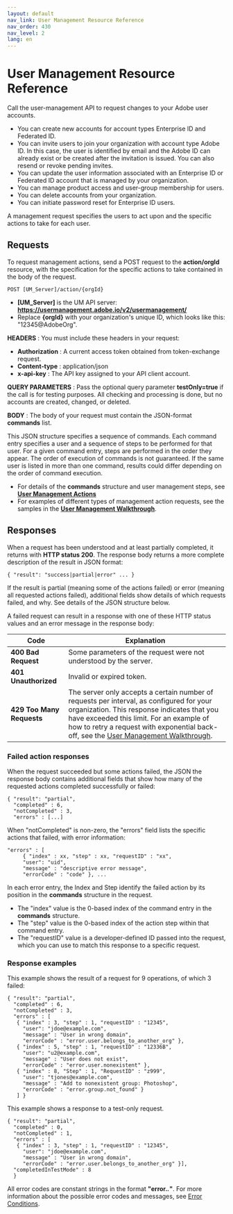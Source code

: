 ```yaml
---
layout: default
nav_link: User Management Resource Reference
nav_order: 430
nav_level: 2
lang: en
---
```


# User Management Resource Reference

Call the user-management API to request changes to your Adobe user accounts.

* You can create new accounts for account types Enterprise ID and Federated ID.
* You can invite users to join your organization with account type Adobe ID. In this case, the user is identified by email and the Adobe ID can already exist or be created after the invitation is issued. You can also resend or revoke pending invites.
* You can update the user information associated with an Enterprise ID or Federated ID account that is managed by your organization.
* You can manage product access and user-group membership for users.
* You can delete accounts from your organization.
* You can initiate password reset for Enterprise ID users.

A management request specifies the users to act upon and the specific actions to take for each user.

## Requests

To request management actions, send a POST request to the **action/orgId** resource, with the specification for the specific actions to take contained in the body of the request.

```clike
POST [UM_Server]/action/{orgId}
```

* **[UM_Server]** is the UM API server: **https://usermanagement.adobe.io/v2/usermanagement/**
* Replace **{orgId}** with your organization's unique ID, which looks like this: "12345@AdobeOrg".

**HEADERS** : You must include these headers in your request:

* **Authorization** : A current access token obtained from token-exchange request.
* **Content-type** : application/json
* **x-api-key** : The API key assigned to your API client account.

**QUERY PARAMETERS** : Pass the optional query parameter **testOnly=true** if the call is for testing purposes. All checking and processing is done, but no accounts are created, changed, or deleted.

**BODY** : The body of your request must contain the JSON-format **commands** list.

This JSON structure specifies a sequence of commands. Each command entry specifies a user and a sequence of steps to be performed for that user. For a given command entry, steps are performed in the order they appear. The order of execution of commands is not guaranteed. If the same user is listed in more than one command, results could differ depending on the order of command execution.

* For details of the **commands** structure and user management steps, see **[User Management Actions](ActionsRef.md)**
* For examples of different types of management action requests, see the samples in the **[User Management Walkthrough](../samples/index.md)**.

## Responses

When a request has been understood and at least partially completed, it returns with **HTTP status 200**. The response body returns a more complete description of the result in JSON format:

```clike
{ "result": "success|partial|error" ... }
```

If the result is partial (meaning some of the actions failed) or error (meaning all requested actions failed), additional fields show details of which requests failed, and why. See details of the JSON structure below.

A failed request can result in a response with one of these HTTP status values and an error message in the response body:

| Code | Explanation |
| --- | ---- |
| **400 Bad Request** | Some parameters of the request were not understood by the server. |
| **401 Unauthorized** | Invalid or expired token. |
| **429 Too Many Requests** | The server only accepts a certain number of requests per interval, as configured for your organization. This response indicates that you have exceeded this limit. For an example of how to retry a request with exponential back-off, see the [User Management Walkthrough](../samples/index.md). |

### Failed action responses

When the request succeeded but some actions failed, the JSON the response body contains additional fields that show how many of the requested actions completed successfully or failed:

```clike
{ "result": "partial",
  "completed" : 6,
  "notCompleted" : 3,
  "errors" : [...]
```

When "notCompleted" is non-zero, the "errors" field lists the specific actions that failed, with error information:

```clike
"errors" : [
     { "index" : xx, "step" : xx, "requestID" : "xx",
     "user": "uid",
     "message" : "descriptive error message",
     "errorCode" : "code" }, ...
```

In each error entry, the Index and Step identify the failed action by its position in the **commands** structure in the request.

* The "index" value is the 0-based index of the command entry in the **commands** structure.
* The "step" value is the 0-based index of the action step within that command entry.
* The "requestID" value is a developer-defined ID passed into the request, which you can use to match this response to a specific request.

### Response examples

This example shows the result of a request for 9 operations, of which 3 failed:

```clike
{ "result": "partial",
  "completed" : 6,
  "notCompleted" : 3,
  "errors" : [
   { "index" : 3, "step" : 1, "requestID" : "12345",
     "user": "jdoe@example.com",
     "message" : "User in wrong domain",
     "errorCode" : "error.user.belongs_to_another_org" },
   { "index" : 5, "step" : 1, "requestID" : "12336B",
     "user": "u2@example.com",
     "message" : "User does not exist",
     "errorCode" : "error.user.nonexistent" },
   { "index" : 8, "Step" : 1, "RequestID" : "z999",
     "user": "tjones@example.com",
     "message" : "Add to nonexistent group: Photoshop",
     "errorCode" : "error.group.not_found" }
   ] }
```

This example shows a response to a test-only request.

```clike
{ "result": "partial",
  "completed" : 0,
  "notCompleted" : 1,
  "errors" : [
   { "index" : 3, "step" : 1, "requestID" : "12345",
     "user": "jdoe@example.com",
     "message" : "User in wrong domain",
     "errorCode" : "error.user.belongs_to_another_org" }],
  "completedInTestMode" : 8
  }
```

All error codes are constant strings in the format **"error.*.*"**. For more information about the possible error codes and messages, see [Error Conditions](ErrorRef.md).
